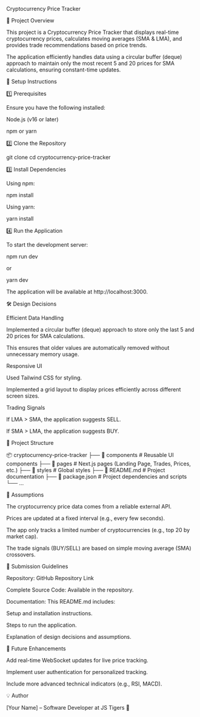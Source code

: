 Cryptocurrency Price Tracker

📌 Project Overview

This project is a Cryptocurrency Price Tracker that displays real-time cryptocurrency prices, calculates moving averages (SMA & LMA), and provides trade recommendations based on price trends.

The application efficiently handles data using a circular buffer (deque) approach to maintain only the most recent 5 and 20 prices for SMA calculations, ensuring constant-time updates.

🚀 Setup Instructions

1️⃣ Prerequisites

Ensure you have the following installed:

Node.js (v16 or later)

npm or yarn

2️⃣ Clone the Repository

  git clone <repository-url>
  cd cryptocurrency-price-tracker

3️⃣ Install Dependencies

Using npm:

npm install

Using yarn:

yarn install

4️⃣ Run the Application

To start the development server:

npm run dev

or

yarn dev

The application will be available at http://localhost:3000.

🛠️ Design Decisions

Efficient Data Handling

Implemented a circular buffer (deque) approach to store only the last 5 and 20 prices for SMA calculations.

This ensures that older values are automatically removed without unnecessary memory usage.

Responsive UI

Used Tailwind CSS for styling.

Implemented a grid layout to display prices efficiently across different screen sizes.

Trading Signals

If LMA > SMA, the application suggests SELL.

If SMA > LMA, the application suggests BUY.

📂 Project Structure

📦 cryptocurrency-price-tracker
├── 📁 components      # Reusable UI components
├── 📁 pages           # Next.js pages (Landing Page, Trades, Prices, etc.)
├── 📁 styles          # Global styles
├── 📜 README.md       # Project documentation
├── 📜 package.json    # Project dependencies and scripts
└── ...

📜 Assumptions

The cryptocurrency price data comes from a reliable external API.

Prices are updated at a fixed interval (e.g., every few seconds).

The app only tracks a limited number of cryptocurrencies (e.g., top 20 by market cap).

The trade signals (BUY/SELL) are based on simple moving average (SMA) crossovers.

📎 Submission Guidelines

Repository: GitHub Repository Link

Complete Source Code: Available in the repository.

Documentation: This README.md includes:

Setup and installation instructions.

Steps to run the application.

Explanation of design decisions and assumptions.

🎯 Future Enhancements

Add real-time WebSocket updates for live price tracking.

Implement user authentication for personalized tracking.

Include more advanced technical indicators (e.g., RSI, MACD).

💡 Author

[Your Name] – Software Developer at JS Tigers 🚀









